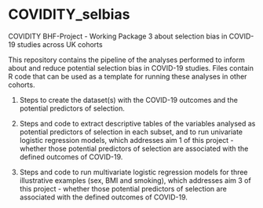 # COVIDITY_selbias
COVIDITY BHF-Project - Working Package 3 about selection bias in COVID-19 studies across UK cohorts

This repository contains the pipeline of the analyses performed to inform about and reduce potential selection bias in COVID-19 studies. Files contain R code that can be used as a template for running these analyses in other cohorts.

1. Steps to create the dataset(s) with the COVID-19 outcomes and the potential predictors of selection.

2. Steps and code to extract descriptive tables of the variables analysed as potential predictors of selection in each subset, and to run univariate logistic regression models, which addresses aim 1 of this project - whether those potential predictors of selection are associated with the defined outcomes of COVID-19.

3. Steps and code to run multivariate logistic regression models for three illustrative examples (sex, BMI and smoking), which addresses aim 3 of this project - whether those potential predictors of selection are associated with the defined outcomes of COVID-19.
